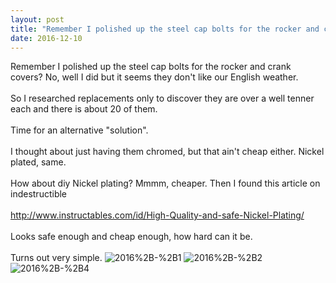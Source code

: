 ```yaml
---
layout: post
title: "Remember I polished up the steel cap bolts for the rocker and crank covers? No, well I did but it seems..."
date: 2016-12-10 
---
```

Remember I polished up the steel cap bolts for the rocker and crank covers? No, well I did but it seems they don&#39;t like our English weather.<br /><br />So I researched replacements only to discover they are over a well tenner each and there is about 20 of them.<br /><br />Time for an alternative &quot;solution&quot;.<br /><br />I thought about just having them chromed, but that ain&#39;t cheap either. Nickel plated, same.<br /><br />How about diy Nickel plating? Mmmm, cheaper. Then I found this article on indestructible <br /><br /><a href="http://www.instructables.com/id/High-Quality-and-safe-Nickel-Plating/" class="ot-anchor">http://www.instructables.com/id/High-Quality-and-safe-Nickel-Plating/</a><br /><br />Looks safe enough and cheap enough, how hard can it be. <br /><br />Turns out very simple.﻿
![2016%2B-%2B1](/k100-project/Photos/10-12-2016/2016%2B-%2B1)
![2016%2B-%2B2](/k100-project/Photos/10-12-2016/2016%2B-%2B2)
![2016%2B-%2B4](/k100-project/Photos/10-12-2016/2016%2B-%2B4)
